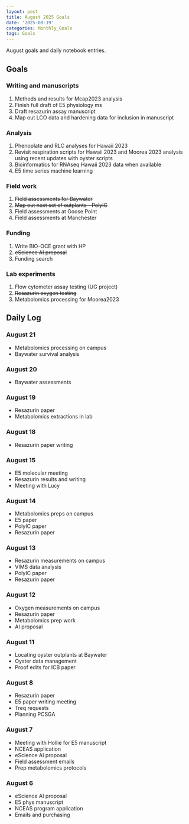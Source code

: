 ```yaml
---
layout: post
title: August 2025 Goals
date: '2025-08-19'
categories: Monthly_Goals
tags: Goals
---
```


August goals and daily notebook entries. 

## Goals  

### Writing and manuscripts 
              
1. Methods and results for Mcap2023 analysis
2. Finish full draft of E5 physiology ms  
3. Draft resazurin assay manuscript 
4. Map out LCO data and hardening data for inclusion in manuscript  

### Analysis

1. Phenoplate and RLC analyses for Hawaii 2023
2. Revisit respiration scripts for Hawaii 2023 and Moorea 2023 analysis using recent updates with oyster scripts 
3. Bioinformatics for RNAseq Hawaii 2023 data when available 
4. E5 time series machine learning

### Field work 

1. ~~Field assessments for Baywater~~
2. ~~Map out next set of outplants - PolyIC~~
3. Field assessments at Goose Point  
4. Field assessments at Manchester

### Funding

1. Write BIO-OCE grant with HP
2. ~~eScience AI proposal~~
3. Funding search  

### Lab experiments 

1. Flow cytometer assay testing (UG project)
2. ~~Resazurin oxygen testing~~
3. Metabolomics processing for Moorea2023 

## **Daily Log**   

### August 21 

- Metabolomics processing on campus
- Baywater survival analysis 

### August 20 

- Baywater assessments  

### August 19 

- Resazurin paper 
- Metabolomics extractions in lab 

### August 18 

- Resazurin paper writing 

### August 15 

- E5 molecular meeting
- Resazurin results and writing 
- Meeting with Lucy

### August 14 

- Metabolomics preps on campus 
- E5 paper 
- PolyIC paper
- Resazurin paper 

### August 13 

- Resazurin measurements on campus 
- VIMS data analysis 
- PolyIC paper 
- Resazurin paper

### August 12 

- Oxygen measurements on campus 
- Resazurin paper 
- Metabolomics prep work 
- AI proposal 

### August 11 

- Locating oyster outplants at Baywater 
- Oyster data management 
- Proof edits for ICB paper 

### August 8 

- Resazurin paper
- E5 paper writing meeting 
- Treq requests 
- Planning PCSGA 

### August 7 

- Meeting with Hollie for E5 manuscript
- NCEAS application
- eScience AI proposal 
- Field assessment emails 
- Prep metabolomics protocols 

### August 6 

- eScience AI proposal 
- E5 phys manuscript 
- NCEAS program application 
- Emails and purchasing 